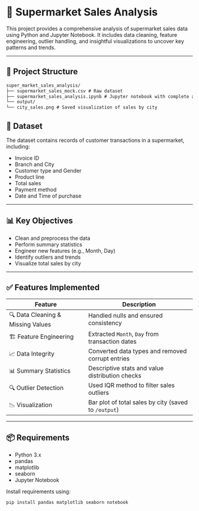 # 🛒 Supermarket Sales Analysis

This project provides a comprehensive analysis of supermarket sales data using Python and Jupyter Notebook. It includes data cleaning, feature engineering, outlier handling, and insightful visualizations to uncover key patterns and trends.

---

## 📁 Project Structure 
```xml
super_market_sales_analysis/
├── supermarket_sales_mock.csv # Raw dataset
├── supermarket_sales_analysis.ipynb # Jupyter notebook with complete analysis
└── output/
└── city_sales.png # Saved visualization of sales by city
```


## 🧪 Dataset

The dataset contains records of customer transactions in a supermarket, including:
- Invoice ID
- Branch and City
- Customer type and Gender
- Product line
- Total sales
- Payment method
- Date and Time of purchase

---

## 📊 Key Objectives

- Clean and preprocess the data
- Perform summary statistics
- Engineer new features (e.g., Month, Day)
- Identify outliers and trends
- Visualize total sales by city

---

## ✅ Features Implemented

| Feature                                     | Description                                                  |
|--------------------------------------------|--------------------------------------------------------------|
| 🔍 Data Cleaning & Missing Values           | Handled nulls and ensured consistency                        |
| 🏗 Feature Engineering                      | Extracted `Month`, `Day` from transaction dates              |
| 📈 Data Integrity                           | Converted data types and removed corrupt entries             |
| 📊 Summary Statistics                       | Descriptive stats and value distribution checks              |
| 🔍 Outlier Detection                        | Used IQR method to filter sales outliers                     |
| 📉 Visualization                            | Bar plot of total sales by city (saved to `/output`)         |

---

## 📦 Requirements

- Python 3.x
- pandas
- matplotlib
- seaborn
- Jupyter Notebook

Install requirements using:

```bash
pip install pandas matplotlib seaborn notebook
